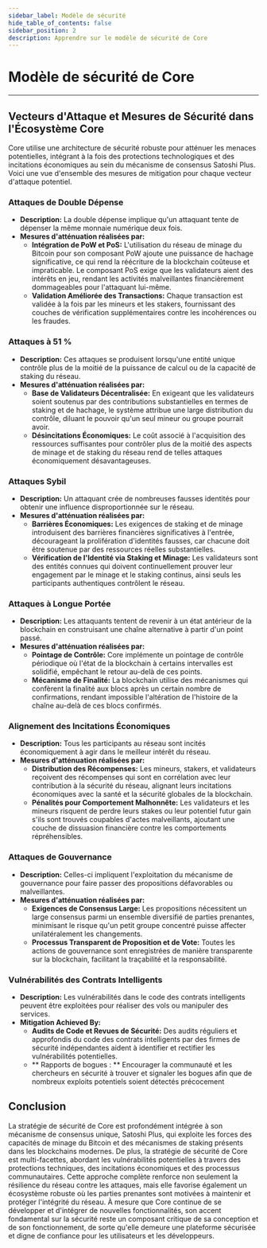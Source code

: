 ```yaml
---
sidebar_label: Modèle de sécurité
hide_table_of_contents: false
sidebar_position: 2
description: Apprendre sur le modèle de sécurité de Core
---
```


# Modèle de sécurité de Core

---

## Vecteurs d'Attaque et Mesures de Sécurité dans l'Écosystème Core

Core utilise une architecture de sécurité robuste pour atténuer les menaces potentielles, intégrant à la fois des protections technologiques et des incitations économiques au sein du mécanisme de consensus Satoshi Plus. Voici une vue d'ensemble des mesures de mitigation pour chaque vecteur d'attaque potentiel.

### Attaques de Double Dépense

- **Description:** La double dépense implique qu'un attaquant tente de dépenser la même monnaie numérique deux fois.
- **Mesures d'atténuation réalisées par:**
  - **Intégration de PoW et PoS:** L'utilisation du réseau de minage du Bitcoin pour son composant PoW ajoute une puissance de hachage significative, ce qui rend la réécriture de la blockchain coûteuse et impraticable. Le composant PoS exige que les validateurs aient des intérêts en jeu, rendant les activités malveillantes financièrement dommageables pour l'attaquant lui-même.
  - **Validation Améliorée des Transactions:** Chaque transaction est validée à la fois par les mineurs et les stakers, fournissant des couches de vérification supplémentaires contre les incohérences ou les fraudes.

### Attaques à 51 %

- **Description:** Ces attaques se produisent lorsqu'une entité unique contrôle plus de la moitié de la puissance de calcul ou de la capacité de staking du réseau.
- **Mesures d'atténuation réalisées par:**
  - **Base de Validateurs Décentralisée:** En exigeant que les validateurs soient soutenus par des contributions substantielles en termes de staking et de hachage, le système attribue une large distribution du contrôle, diluant le pouvoir qu'un seul mineur ou groupe pourrait avoir.
  - **Désincitations Économiques:** Le coût associé à l'acquisition des ressources suffisantes pour contrôler plus de la moitié des aspects de minage et de staking du réseau rend de telles attaques économiquement désavantageuses.

### Attaques Sybil

- **Description:** Un attaquant crée de nombreuses fausses identités pour obtenir une influence disproportionnée sur le réseau.
- **Mesures d'atténuation réalisées par:**
  - **Barrières Économiques:** Les exigences de staking et de minage introduisent des barrières financières significatives à l'entrée, décourageant la prolifération d'identités fausses, car chacune doit être soutenue par des ressources réelles substantielles.
  - **Vérification de l'Identité via Staking et Minage:** Les validateurs sont des entités connues qui doivent continuellement prouver leur engagement par le minage et le staking continus, ainsi seuls les participants authentiques contrôlent le réseau.

### Attaques à Longue Portée

- **Description:** Les attaquants tentent de revenir à un état antérieur de la blockchain en construisant une chaîne alternative à partir d'un point passé.
- **Mesures d'atténuation réalisées par:**
  - **Pointage de Contrôle:** Core implémente un pointage de contrôle périodique où l'état de la blockchain à certains intervalles est solidifié, empêchant le retour au-delà de ces points.
  - **Mécanisme de Finalité:** La blockchain utilise des mécanismes qui confèrent la finalité aux blocs après un certain nombre de confirmations, rendant impossible l'altération de l'histoire de la chaîne au-delà de ces blocs confirmés.

### Alignement des Incitations Économiques

- **Description:** Tous les participants au réseau sont incités économiquement à agir dans le meilleur intérêt du réseau.
- **Mesures d'atténuation réalisées par:**
  - **Distribution des Récompenses:** Les mineurs, stakers, et validateurs reçoivent des récompenses qui sont en corrélation avec leur contribution à la sécurité du réseau, alignant leurs incitations économiques avec la santé et la sécurité globales de la blockchain.
  - **Pénalités pour Comportement Malhonnête:** Les validateurs et les mineurs risquent de perdre leurs stakes ou leur potentiel futur gain s'ils sont trouvés coupables d'actes malveillants, ajoutant une couche de dissuasion financière contre les comportements répréhensibles.

### Attaques de Gouvernance

- **Description:** Celles-ci impliquent l'exploitation du mécanisme de gouvernance pour faire passer des propositions défavorables ou malveillantes.
- **Mesures d'atténuation réalisées par:**
  - **Exigences de Consensus Large:** Les propositions nécessitent un large consensus parmi un ensemble diversifié de parties prenantes, minimisant le risque qu'un petit groupe concentré puisse affecter unilatéralement les changements.
  - **Processus Transparent de Proposition et de Vote:** Toutes les actions de gouvernance sont enregistrées de manière transparente sur la blockchain, facilitant la traçabilité et la responsabilité.

### Vulnérabilités des Contrats Intelligents

- **Description:** Les vulnérabilités dans le code des contrats intelligents peuvent être exploitées pour réaliser des vols ou manipuler des services.
- **Mitigation Achieved By:**
  - **Audits de Code et Revues de Sécurité:** Des audits réguliers et approfondis du code des contrats intelligents par des firmes de sécurité indépendantes aident à identifier et rectifier les vulnérabilités potentielles.
  - \*\* Rapports de bogues : \*\* Encourager la communauté et les chercheurs en sécurité à trouver et signaler les bogues afin que de nombreux exploits potentiels soient détectés précocement

## Conclusion

La stratégie de sécurité de Core est profondément intégrée à son mécanisme de consensus unique, Satoshi Plus, qui exploite les forces des capacités de minage du Bitcoin et des mécanismes de staking présents dans les blockchains modernes. De plus, la stratégie de sécurité de Core est multi-facettes, abordant les vulnérabilités potentielles à travers des protections techniques, des incitations économiques et des processus communautaires. Cette approche complète renforce non seulement la résilience du réseau contre les attaques, mais elle favorise également un écosystème robuste où les parties prenantes sont motivées à maintenir et protéger l'intégrité du réseau. À mesure que Core continue de se développer et d'intégrer de nouvelles fonctionnalités, son accent fondamental sur la sécurité reste un composant critique de sa conception et de son fonctionnement, de sorte qu'elle demeure une plateforme sécurisée et digne de confiance pour les utilisateurs et les développeurs.
